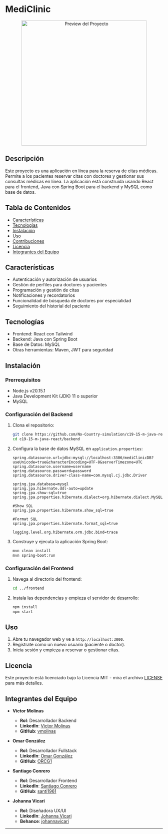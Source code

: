 # MediClinic
<p align="center">
  <img src="https://res.cloudinary.com/dxlipkjcl/image/upload/v1721513620/Cohorte%2019/ighhdk5yxojjxvbyms8k.png" alt="Preview del Proyecto" width="400" />
</p>

## Descripción
Este proyecto es una aplicación en línea para la reserva de citas médicas. Permite a los pacientes reservar citas con doctores y gestionar sus consultas médicas en línea. La aplicación está construida usando React para el frontend, Java con Spring Boot para el backend y MySQL como base de datos.

## Tabla de Contenidos
- [Características](#características)
- [Tecnologías](#tecnologías)
- [Instalación](#instalación)
- [Uso](#uso)
- [Contribuciones](#contribuciones)
- [Licencia](#licencia)
- [Integrantes del Equipo](#integrantes-del-equipo)

## Características
- Autenticación y autorización de usuarios
- Gestión de perfiles para doctores y pacientes
- Programación y gestión de citas
- Notificaciones y recordatorios
- Funcionalidad de búsqueda de doctores por especialidad
- Seguimiento del historial del paciente

## Tecnologías
- Frontend: React con Tailwind
- Backend: Java con Spring Boot
- Base de Datos: MySQL
- Otras herramientas: Maven, JWT para seguridad

## Instalación

### Prerrequisitos
- Node.js v20.15.1
- Java Development Kit (JDK) 11 o superior
- MySQL

### Configuración del Backend
1. Clona el repositorio:
    ```bash
    git clone https://github.com/No-Country-simulation/c19-15-m-java-react
    cd c19-15-m-java-react/backend
    ```

2. Configura la base de datos MySQL en `application.properties`:
    ```properties
    spring.datasource.url=jdbc:mysql://localhost:3306/mediClinicDB?useUnicode=true&characterEncoding=UTF-8&serverTimezone=UTC
    spring.datasource.username=username
    spring.datasource.password=password
    spring.datasource.driver-class-name=com.mysql.cj.jdbc.Driver

    spring.jpa.database=mysql
    spring.jpa.hibernate.ddl-auto=update
    spring.jpa.show-sql=true
    spring.jpa.properties.hibernate.dialect=org.hibernate.dialect.MySQL8Dialect
    
   #Show SQL
    spring.jpa.properties.hibernate.show_sql=true

    #Format SQL
    spring.jpa.properties.hibernate.format_sql=true

    logging.level.org.hibernate.orm.jdbc.bind=trace
    ```

3. Construye y ejecuta la aplicación Spring Boot:
    ```bash
    mvn clean install
    mvn spring-boot:run
    ```

### Configuración del Frontend
1. Navega al directorio del frontend:
    ```bash
    cd ../frontend
    ```

2. Instala las dependencias y empieza el servidor de desarrollo:
    ```bash
    npm install
    npm start
    ```

## Uso
1. Abre tu navegador web y ve a `http://localhost:3000`.
2. Regístrate como un nuevo usuario (paciente o doctor).
3. Inicia sesión y empieza a reservar o gestionar citas.

## Licencia
Este proyecto está licenciado bajo la Licencia MIT - mira el archivo [LICENSE](LICENSE) para más detalles.

## Integrantes del Equipo
- **Victor Molinas**
    - **Rol**: Desarrollador Backend
    - **LinkedIn**: [Victor Molinas](https://www.linkedin.com/in/vmolinasg)
    - **GitHub**: [vmolinas](https://github.com/vmolinas)

- **Omar González**
    - **Rol**: Desarrollador Fullstack
    - **LinkedIn**: [Omar González](https://www.linkedin.com/in/orgc)
    - **GitHub**: [ORCG1](https://github.com/ORCG1)

- **Santiago Conrero**
    - **Rol**: Desarrollador Frontend
    - **LinkedIn**: [Santiago Conrero](https://www.linkedin.com/in/santiago-conrero-453315217/)
    - **GitHub**: [santi1961](https://github.com/santi1961)

- **Johanna Vicari**
    - **Rol**: Diseñadora UX/UI
    - **LinkedIn**: [Johanna Vicari](https://www.linkedin.com/in/johannavicari/)
    - **Behance**: [johannavicari](https://www.behance.net/johannavicari)
---
